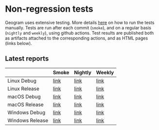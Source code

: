 # Non-regression tests

Geogram uses extensive testing. More details [here](https://github.com/BrunoLevy/geogram/wiki/DevOps#tests) on how to run the
tests manually. Tests are run after each commit (`smoke`), and on a regular basis (`nightly` and `weekly`), using github actions.
Test results are published both as artifacts attached to the corresponding actions, and as HTML pages (links below).

## Latest reports

|               | Smoke    | Nightly  | Weekly   |
|---------------|----------|----------|----------|
| Linux Debug   | [link](https://brunolevy.github.io/geogram/reports/smoke-Linux-Debug/report.html) | [link](https://brunolevy.github.io/geogram/reports/nightly-Linux-Debug/report.html) | [link](https://brunolevy.github.io/geogram/reports/weekly-Linux-Debug/report.html) |
| Linux Release   | [link](https://brunolevy.github.io/geogram/reports/smoke-Linux-Release/report.html) | [link](https://brunolevy.github.io/geogram/reports/nightly-Linux-Release/report.html) | [link](https://brunolevy.github.io/geogram/reports/weekly-Linux-Release/report.html) |
| macOS Debug   | [link](https://brunolevy.github.io/geogram/reports/smoke-macOS-Debug/report.html) | [link](https://brunolevy.github.io/geogram/reports/nightly-macOS-Debug/report.html) | [link](https://brunolevy.github.io/geogram/reports/weekly-macOS-Debug/report.html) |
| macOS Release   | [link](https://brunolevy.github.io/geogram/reports/smoke-macOS-Release/report.html) | [link](https://brunolevy.github.io/geogram/reports/nightly-macOS-Release/report.html) | [link](https://brunolevy.github.io/geogram/reports/weekly-macOS-Release/report.html) |
| Windows Debug   | [link](https://brunolevy.github.io/geogram/reports/smoke-Windows-Debug/report.html) | [link](https://brunolevy.github.io/geogram/reports/nightly-Windows-Debug/report.html) | [link](https://brunolevy.github.io/geogram/reports/weekly-Windows-Debug/report.html) |
| Windows Release   | [link](https://brunolevy.github.io/geogram/reports/smoke-Windows-Release/report.html) | [link](https://brunolevy.github.io/geogram/reports/nightly-Windows-Release/report.html) | [link](https://brunolevy.github.io/geogram/reports/weekly-Windows-Release/report.html) |


